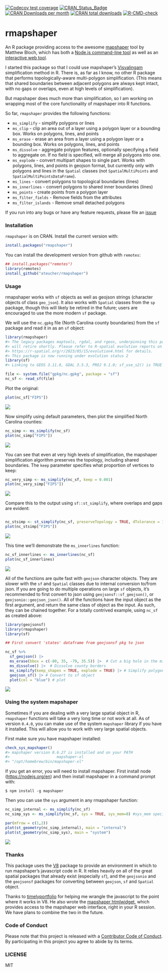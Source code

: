 
<!-- README.md is generated from README.Rmd. Please edit that file -->
<!-- badges: start -->

[![Codecov test
coverage](https://codecov.io/gh/ateucher/rmapshaper/branch/master/graph/badge.svg)](https://app.codecov.io/gh/ateucher/rmapshaper?branch=master)
[![CRAN_Status_Badge](http://www.r-pkg.org/badges/version/rmapshaper)](https://cran.r-project.org/package=rmapshaper)
[![CRAN Downloads per
month](http://cranlogs.r-pkg.org/badges/rmapshaper)](https://cran.r-project.org/package=rmapshaper)
[![CRAN total
downloads](http://cranlogs.r-pkg.org/badges/grand-total/rmapshaper?color=lightgrey)](https://cran.r-project.org/package=rmapshaper)
[![R-CMD-check](https://github.com/ateucher/rmapshaper/actions/workflows/R-CMD-check.yaml/badge.svg)](https://github.com/ateucher/rmapshaper/actions/workflows/R-CMD-check.yaml)
<!-- badges: end -->

# rmapshaper

An R package providing access to the awesome
[mapshaper](https://github.com/mbloch/mapshaper/) tool by Matthew Bloch,
which has both a [Node.js command-line
tool](https://github.com/mbloch/mapshaper/wiki/Introduction-to-the-Command-Line-Tool)
as well as an [interactive web tool](https://mapshaper.org/).

I started this package so that I could use mapshaper’s
[Visvalingam](https://bost.ocks.org/mike/simplify/) simplification
method in R. There is, as far as I know, no other R package that
performs topologically-aware multi-polygon simplification. (This means
that shared boundaries between adjacent polygons are always kept intact,
with no gaps or overlaps, even at high levels of simplification).

But mapshaper does much more than simplification, so I am working on
wrapping most of the core functionality of mapshaper into R functions.

So far, `rmapshaper` provides the following functions:

- `ms_simplify` - simplify polygons or lines
- `ms_clip` - clip an area out of a layer using a polygon layer or a
  bounding box. Works on polygons, lines, and points
- `ms_erase` - erase an area from a layer using a polygon layer or a
  bounding box. Works on polygons, lines, and points
- `ms_dissolve` - aggregate polygon features, optionally specifying a
  field to aggregate on. If no field is specified, will merge all
  polygons into one.
- `ms_explode` - convert multipart shapes to single part. Works with
  polygons, lines, and points in geojson format, but currently only with
  polygons and lines in the `Spatial` classes (not `SpatialMultiPoints`
  and `SpatialMultiPointsDataFrame`).
- `ms_lines` - convert polygons to topological boundaries (lines)
- `ms_innerlines` - convert polygons to shared inner boundaries (lines)
- `ms_points` - create points from a polygon layer
- `ms_filter_fields` - Remove fields from the attributes
- `ms_filter_islands` - Remove small detached polygons

If you run into any bugs or have any feature requests, please file an
[issue](https://github.com/ateucher/rmapshaper/issues/)

### Installation

`rmapshaper` is on CRAN. Install the current version with:

``` r
install.packages("rmapshaper")
```

You can install the development version from github with `remotes`:

``` r
## install.packages("remotes")
library(remotes)
install_github("ateucher/rmapshaper")
```

### Usage

rmapshaper works with `sf` objects as well as geojson strings (character
objects of class `geo_json`). It also works with `Spatial` classes from
the `sp` package, though this will likely be retired in the future;
users are encouraged to use the more modern `sf` package.

We will use the `nc.gpkg` file (North Carolina county boundaries) from
the `sf` package and read it in as an `sf` object:

``` r
library(rmapshaper)
#> The legacy packages maptools, rgdal, and rgeos, underpinning this package
#> will retire shortly. Please refer to R-spatial evolution reports on
#> https://r-spatial.org/r/2023/05/15/evolution4.html for details.
#> This package is now running under evolution status 2
library(sf)
#> Linking to GEOS 3.11.0, GDAL 3.5.3, PROJ 9.1.0; sf_use_s2() is TRUE

file <- system.file("gpkg/nc.gpkg", package = "sf")
nc_sf <- read_sf(file)
```

Plot the original:

``` r
plot(nc_sf["FIPS"])
```

![](man/figures/unnamed-chunk-3-1.png)<!-- -->

Now simplify using default parameters, then plot the simplified North
Carolina counties:

``` r
nc_simp <- ms_simplify(nc_sf)
plot(nc_simp["FIPS"])
```

![](man/figures/unnamed-chunk-4-1.png)<!-- -->

You can see that even at very high levels of simplification, the
mapshaper simplification algorithm preserves the topology, including
shared boundaries. The `keep` parameter specifies what proportion of
vertices to keep:

``` r
nc_very_simp <- ms_simplify(nc_sf, keep = 0.001)
plot(nc_very_simp["FIPS"])
```

![](man/figures/unnamed-chunk-5-1.png)<!-- -->

Compare this to the output using `sf::st_simplify`, where overlaps and
gaps are evident:

``` r

nc_stsimp <- st_simplify(nc_sf, preserveTopology = TRUE, dTolerance = 10000) # dTolerance specified in meters
plot(nc_stsimp["FIPS"])
```

![](man/figures/unnamed-chunk-6-1.png)<!-- -->

This time we’ll demonstrate the `ms_innerlines` function:

``` r
nc_sf_innerlines <- ms_innerlines(nc_sf)
plot(nc_sf_innerlines)
```

![](man/figures/unnamed-chunk-7-1.png)<!-- -->

All of the functions are quite fast with `geojson` character objects.
They are slower with the `sf` and `Spatial` classes due to internal
conversion to/from json. If you are going to do multiple operations on
large `sf` objects, it’s recommended to first convert to json using
`geojsonsf::sf_geojson()`, or `geojsonio::geojson_json()`. All of the
functions have the input object as the first argument, and return the
same class of object as the input. As such, they can be chained
together. For a totally contrived example, using `nc_sf` as created
above:

``` r
library(geojsonsf)
library(rmapshaper)
library(sf)

## First convert 'states' dataframe from geojsonsf pkg to json

nc_sf %>% 
  sf_geojson() |> 
  ms_erase(bbox = c(-80, 35, -79, 35.5)) |>  # Cut a big hole in the middle
  ms_dissolve() |>  # Dissolve county borders
  ms_simplify(keep_shapes = TRUE, explode = TRUE) |> # Simplify polygon
  geojson_sf() |> # Convert to sf object
  plot(col = "blue") # plot
```

![](man/figures/unnamed-chunk-8-1.png)<!-- -->

### Using the system mapshaper

Sometimes if you are dealing with a very large spatial object in R,
`rmapshaper` functions will take a very long time or not work at all. As
of version `0.4.0`, you can make use of the system `mapshaper` library
if you have it installed. This will allow you to work with very large
spatial objects.

First make sure you have mapshaper installed:

``` r
check_sys_mapshaper()
#> mapshaper version 0.6.27 is installed and on your PATH
#>                     mapshaper-xl 
#> "/opt/homebrew/bin/mapshaper-xl"
```

If you get an error, you will need to install mapshaper. First install
node (<https://nodejs.org/en>) and then install mapshaper in a command
prompt with:

    $ npm install -g mapshaper

Then you can use the `sys` argument in any rmapshaper function:

``` r
nc_simp_internal <- ms_simplify(nc_sf)
nc_simp_sys <- ms_simplify(nc_sf, sys = TRUE, sys_mem=8) #sys_mem specifies the amount of memory to use in Gb.  It defaults to 8 if omitted. 

par(mfrow = c(1,2))
plot(st_geometry(nc_simp_internal), main = "internal")
plot(st_geometry(nc_simp_sys), main = "system")
```

![](man/figures/unnamed-chunk-10-1.png)<!-- -->

### Thanks

This package uses the [V8](https://cran.r-project.org/package=V8)
package to provide an environment in which to run mapshaper’s javascript
code in R. It relies heavily on all of the great spatial packages that
already exist (especially `sf`), and the `geojsonio` and the `geojsonsf`
packages for converting between `geojson`, `sf` and `Spatial` object.

Thanks to [timelyportfolio](https://github.com/timelyportfolio) for
helping me wrangle the javascript to the point where it works in V8. He
also wrote the [mapshaper
htmlwidget](https://github.com/timelyportfolio/mapshaper_htmlwidget),
which provides access to the mapshaper web interface, right in your R
session. We have plans to combine the two in the future.

### Code of Conduct

Please note that this project is released with a [Contributor Code of
Conduct](https://github.com/ateucher/rmapshaper/blob/master/CONDUCT.md).
By participating in this project you agree to abide by its terms.

### LICENSE

MIT
